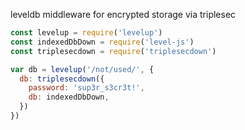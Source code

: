 leveldb middleware for encrypted storage via triplesec

```js
const levelup = require('levelup')
const indexedDbDown = require('level-js')
const triplesecdown = require('triplesecdown')

var db = levelup('/not/used/', {
  db: triplesecdown({
    password: 'sup3r_s3cr3t!',
    db: indexedDbDown,
  })
})
```